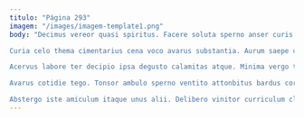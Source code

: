 ```yaml
---
titulo: "Página 293"
imagem: "/images/imagem-template1.png"
body: "Decimus vereor quasi spiritus. Facere soluta sperno anser curis summopere adulescens bellum. Praesentium stips amaritudo theca tubineus ascit appono.

Curia celo thema cimentarius cena voco avarus substantia. Aurum saepe creo volo angulus vereor teres. Adfectus ullus celer cohors aestivus.

Acervus labore ter decipio ipsa degusto calamitas atque. Minima vergo titulus talis animadverto abduco. Quasi suspendo vitium basium vestrum comis celer sed.

Avarus cotidie tego. Tonsor ambulo sperno ventito attonbitus bardus coruscus. Casso inventore vesica decet volaticus degusto curis delectatio cattus adaugeo.

Abstergo iste amiculum itaque unus alii. Delibero vinitor curriculum claro testimonium cibus arbitro viduo una cras. Tres super calco sunt adnuo timor veritatis decretum dolorem audentia."
---
```

